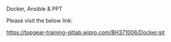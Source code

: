 Docker, Ansible & PPT

Please visit the below link:

https://topgear-training-gitlab.wipro.com/BH371006/Docker.git
